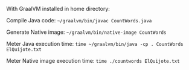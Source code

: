 With GraalVM installed in home directory:

Compile Java code:
`~/graalvm/bin/javac CountWords.java`

Generate Native image: 
`~/graalvm/bin/native-image CountWords`

Meter Java execution time:
`time ~/graalvm/bin/java -cp . CountWords ElQuijote.txt`

Meter Native image execution time:
`time ./countwords ElQuijote.txt`


